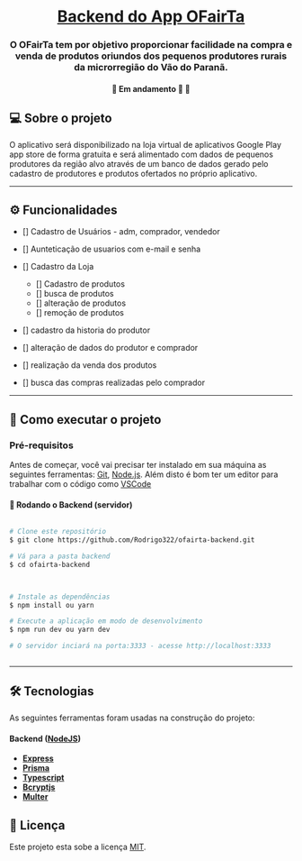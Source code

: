 <h1 align="center">
    <a href="#" alt="App ResolveAí"> Backend do App OFairTa </a>
</h1>

<h3 align="center">
    O OFairTa tem por objetivo proporcionar facilidade  na compra e venda de produtos oriundos dos pequenos produtores rurais da microrregião do Vão do Paranã.
</h3>

<h4 align="center">
	🚧 Em andamento 🚀 🚧
</h4>

## 💻 Sobre o projeto

O aplicativo será disponibilizado na loja virtual de aplicativos Google Play app store de forma gratuita e será alimentado com dados de pequenos produtores da região alvo através de um banco de dados gerado pelo cadastro de produtores e produtos ofertados no próprio aplicativo.

---

## ⚙️ Funcionalidades

- [] Cadastro de Usuários - adm, comprador, vendedor

- [] Aunteticação de usuarios com e-mail e senha

- [] Cadastro da Loja

  - [] Cadastro de produtos
  - [] busca de produtos
  - [] alteração de produtos
  - [] remoção de produtos

- [] cadastro da historia do produtor

- [] alteração de dados do produtor e comprador
- [] realização da venda dos produtos
- [] busca das compras realizadas pelo comprador

---

## 🚀 Como executar o projeto

### Pré-requisitos

Antes de começar, você vai precisar ter instalado em sua máquina as seguintes ferramentas:
[Git](https://git-scm.com), [Node.js](https://nodejs.org/en/).
Além disto é bom ter um editor para trabalhar com o código como [VSCode](https://code.visualstudio.com/)

#### 🎲 Rodando o Backend (servidor)

```bash

# Clone este repositório
$ git clone https://github.com/Rodrigo322/ofairta-backend.git

# Vá para a pasta backend
$ cd ofairta-backend



# Instale as dependências
$ npm install ou yarn

# Execute a aplicação em modo de desenvolvimento
$ npm run dev ou yarn dev

# O servidor inciará na porta:3333 - acesse http://localhost:3333



```

---

## 🛠 Tecnologias

As seguintes ferramentas foram usadas na construção do projeto:

#### [](https://github.com/Rodrigo322/ofairta-backend.git)**Backend** ([NodeJS](https://nodejs.org/en/))

- **[Express](https://expressjs.com/)**
- **[Prisma](https://www.prisma.io)**
- **[Typescript](https://www.typescriptlang.org/)**
- **[Bcryptjs](https://www.npmjs.com/package/bcryptjs)**
- **[Multer](https://www.npmjs.com/package/multer)**

## 📝 Licença

Este projeto esta sobe a licença [MIT](./LICENSE).
